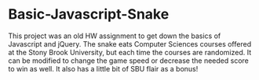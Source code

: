 # Basic-Javascript-Snake

This project was an old HW assignment to get down the basics of Javascript and jQuery. The snake eats Computer Sciences courses offered at the Stony Brook University, but each time the courses are randomized. It can be modified to change the game speed or decrease the needed score to win as well. It also has a little bit of SBU flair as a bonus!
